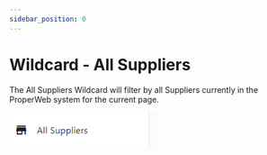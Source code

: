 ```yaml
---
sidebar_position: 0
---
```


# Wildcard - All Suppliers
The All Suppliers Wildcard will filter by all Suppliers currently in the ProperWeb system for the current page.

![Supplier Filter Wildcard All Suppliers](../../../static/img/pages/supplier-filter-switcher/pw_supplier_switcher_wildcard_all_suppliers.png)
